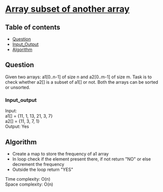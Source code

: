 # [Array subset of another array](https://practice.geeksforgeeks.org/problems/array-subset-of-another-array2317/1)

## Table of contents

- [Question](#question)
- [Input_Output](#input_output)
- [Algorithm](#algorithm)

## Question
Given two arrays: a1[0..n-1] of size n and a2[0..m-1] of size m. Task is to check whether a2[] is a subset of a1[] or not. Both the arrays can be sorted or unsorted. 

### Input_output
Input: </br>
a1[] = {11, 1, 13, 21, 3, 7} </br>
a2[] = {11, 3, 7, 1} </br>
Output: Yes

## Algorithm
- Create a map to store the frequency of a1 array
- In loop check if the element present there, if not return "NO" or else decrement the frequency
- Outside the loop return "YES"

Time complexity: O(n) </br>
Space complexity: O(n)